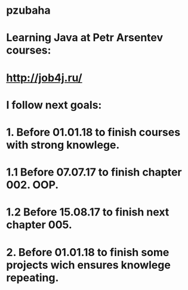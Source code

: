 # pzubaha
# Learning Java at Petr Arsentev courses:
# http://job4j.ru/
# 
# I follow next goals:
# 
# 1. Before 01.01.18 to finish courses with strong knowlege.
#	1.1 Before 07.07.17 to finish chapter 002. OOP.
#	1.2 Before 15.08.17 to finish next chapter 005.
# 2. Before 01.01.18 to finish some projects wich ensures knowlege repeating.